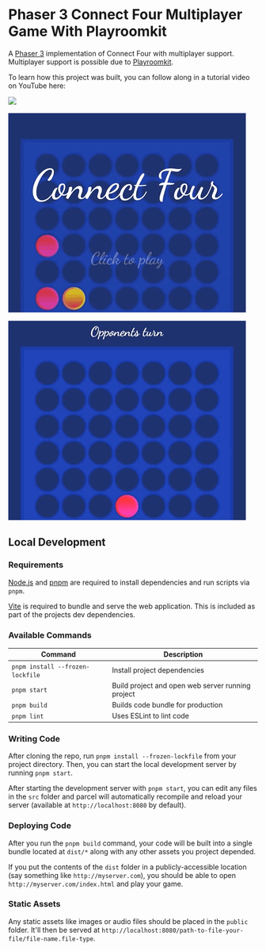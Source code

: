 # Phaser 3 Connect Four Multiplayer Game With Playroomkit

A <a href="https://phaser.io/" target="_blank">Phaser 3</a> implementation of Connect Four with multiplayer support. Multiplayer support is possible due to <a href="https://joinplayroom.com/" target="_blank">Playroomkit</a>.

To learn how this project was built, you can follow along in a tutorial video on YouTube here:

[<img src="https://i.ytimg.com/vi/-dLTvoCu8DE/hqdefault.jpg">](https://youtu.be/-dLTvoCu8DE "Build a Real-Time Multiplayer Connect Four Game with Phaser 3 + Playroom Kit")


![Demo 1](/docs/example1.gif?raw=true 'Demo 1')

![Demo 2](/docs/example2.gif?raw=true 'Demo 2')

## Local Development

### Requirements

<a href="https://nodejs.org" target="_blank">Node.js</a> and <a href="https://pnpm.io/" target="_blank">pnpm</a> are required to install dependencies and run scripts via `pnpm`.

<a href="https://vitejs.dev/" target="_blank">Vite</a> is required to bundle and serve the web application. This is included as part of the projects dev dependencies.

### Available Commands

| Command | Description |
|---------|-------------|
| `pnpm install --frozen-lockfile` | Install project dependencies |
| `pnpm start` | Build project and open web server running project |
| `pnpm build` | Builds code bundle for production |
| `pnpm lint` | Uses ESLint to lint code |

### Writing Code

After cloning the repo, run `pnpm install --frozen-lockfile` from your project directory. Then, you can start the local development
server by running `pnpm start`.

After starting the development server with `pnpm start`, you can edit any files in the `src` folder
and parcel will automatically recompile and reload your server (available at `http://localhost:8080`
by default).

### Deploying Code

After you run the `pnpm build` command, your code will be built into a single bundle located at
`dist/*` along with any other assets you project depended.

If you put the contents of the `dist` folder in a publicly-accessible location (say something like `http://myserver.com`),
you should be able to open `http://myserver.com/index.html` and play your game.

### Static Assets

Any static assets like images or audio files should be placed in the `public` folder. It'll then be served at `http://localhost:8080/path-to-file-your-file/file-name.file-type`.
